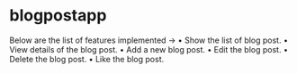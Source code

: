 # blogpostapp

Below are the list of features implemented ->
• Show the list of blog post.
• View details of the blog post.
• Add a new blog post.
• Edit the blog post.
• Delete the blog post.
• Like the blog post.
